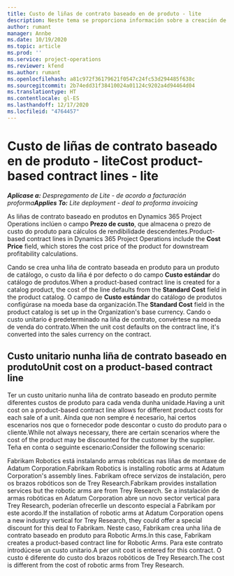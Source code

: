 ```yaml
---
title: Custo de liñas de contrato baseado en de produto - lite
description: Neste tema se proporciona información sobre a creación de
author: rumant
manager: Annbe
ms.date: 10/19/2020
ms.topic: article
ms.prod: ''
ms.service: project-operations
ms.reviewer: kfend
ms.author: rumant
ms.openlocfilehash: a81c972f36179621f0547c24fc53d294485f638c
ms.sourcegitcommit: 2b74edd31f38410024a01124c9202a4d94464d04
ms.translationtype: HT
ms.contentlocale: gl-ES
ms.lasthandoff: 12/17/2020
ms.locfileid: "4764457"
---
```

# <a name="cost-product-based-contract-lines---lite"></a><span data-ttu-id="82979-103">Custo de liñas de contrato baseado en de produto - lite</span><span class="sxs-lookup"><span data-stu-id="82979-103">Cost product-based contract lines - lite</span></span>

<span data-ttu-id="82979-104">_**Aplícase a:** Despregamento de Lite - de acordo a facturación proforma_</span><span class="sxs-lookup"><span data-stu-id="82979-104">_**Applies To:** Lite deployment - deal to proforma invoicing_</span></span>


<span data-ttu-id="82979-105">As liñas de contrato baseado en produtos en Dynamics 365 Project Operations inclúen o campo **Prezo de custo**, que almacena o prezo de custo do produto para cálculos de rendibilidade descendentes.</span><span class="sxs-lookup"><span data-stu-id="82979-105">Product-based contract lines in Dynamics 365 Project Operations include the **Cost Price** field, which stores the cost price of the product for downstream profitability calculations.</span></span>

<span data-ttu-id="82979-106">Cando se crea unha liña de contrato baseada en produto para un produto de catálogo, o custo da liña é por defecto o do campo **Custo estándar** do catálogo de produtos.</span><span class="sxs-lookup"><span data-stu-id="82979-106">When a product-based contract line is created for a catalog product, the cost of the line defaults from the **Standard Cost** field in the product catalog.</span></span> <span data-ttu-id="82979-107">O campo de **Custo estándar** do catálogo de produtos configúrase na moeda base da organización.</span><span class="sxs-lookup"><span data-stu-id="82979-107">The **Standard Cost** field in the product catalog is set up in the Organization's base currency.</span></span> <span data-ttu-id="82979-108">Cando o custo unitario é predeterminado na liña de contrato, convértese na moeda de venda do contrato.</span><span class="sxs-lookup"><span data-stu-id="82979-108">When the unit cost defaults on the contract line, it's converted into the sales currency on the contract.</span></span>

## <a name="unit-cost-on-a-product-based-contract-line"></a><span data-ttu-id="82979-109">Custo unitario nunha liña de contrato baseado en produto</span><span class="sxs-lookup"><span data-stu-id="82979-109">Unit cost on a product-based contract line</span></span>

<span data-ttu-id="82979-110">Ter un custo unitario nunha liña de contrato baseado en produto permite diferentes custos de produto para cada venda dunha unidade.</span><span class="sxs-lookup"><span data-stu-id="82979-110">Having a unit cost on a product-based contract line allows for different product costs for each sale of a unit.</span></span> <span data-ttu-id="82979-111">Aínda que non sempre é necesario, hai certos escenarios nos que o fornecedor pode descontar o custo do produto para o cliente.</span><span class="sxs-lookup"><span data-stu-id="82979-111">While not always necessary, there are certain scenarios where the cost of the product may be discounted for the customer by the supplier.</span></span> <span data-ttu-id="82979-112">Teña en conta o seguinte escenario:</span><span class="sxs-lookup"><span data-stu-id="82979-112">Consider the following scenario:</span></span>

<span data-ttu-id="82979-113">Fabrikam Robotics está instalando armas robóticas nas liñas de montaxe de Adatum Corporation.</span><span class="sxs-lookup"><span data-stu-id="82979-113">Fabrikam Robotics is installing robotic arms at Adatum Corporation's assembly lines.</span></span> <span data-ttu-id="82979-114">Fabrikam ofrece servizos de instalación, pero os brazos robóticos son de Trey Research.</span><span class="sxs-lookup"><span data-stu-id="82979-114">Fabrikam provides installation services but the robotic arms are from Trey Research.</span></span> <span data-ttu-id="82979-115">Se a instalación de armas robóticas en Adatum Corporation abre un novo sector vertical para Trey Research, poderían ofrecerlle un desconto especial a Fabrikam por este acordo.</span><span class="sxs-lookup"><span data-stu-id="82979-115">If the installation of robotic arms at Adatum Corporation opens a new industry vertical for Trey Research, they could offer a special discount for this deal to Fabrikam.</span></span> <span data-ttu-id="82979-116">Neste caso, Fabrikam crea unha liña de contrato baseado en produto para Robotic Arms.</span><span class="sxs-lookup"><span data-stu-id="82979-116">In this case, Fabrikam creates a product-based contract line for Robotic Arms.</span></span> <span data-ttu-id="82979-117">Para este contrato introdúcese un custo unitario.</span><span class="sxs-lookup"><span data-stu-id="82979-117">A per unit cost is entered for this contract.</span></span> <span data-ttu-id="82979-118">O custo é diferente do custo dos brazos robóticos de Trey Research.</span><span class="sxs-lookup"><span data-stu-id="82979-118">The cost is different from the cost of robotic arms from Trey Research.</span></span>
